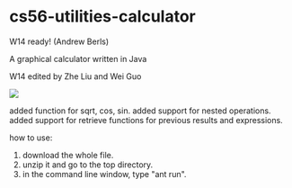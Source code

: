 cs56-utilities-calculator
=========================

W14 ready! (Andrew Berls)

A graphical calculator written in Java

W14 edited by Zhe Liu and Wei Guo

![](http://s11.postimg.org/vi9b7cu6b/Screenshot_from_2014_03_13_16_46_16.png)

added function for sqrt, cos, sin.
added support for nested operations.
added support for retrieve functions for previous results and expressions.
 
how to use: 
1. download the whole file.
2. unzip it and go to the top directory.
3. in the command line window, type "ant run".
